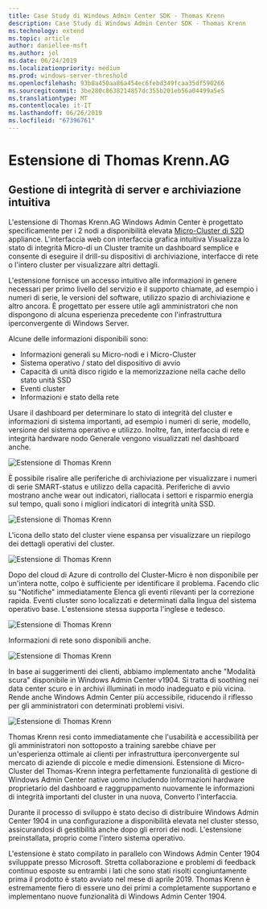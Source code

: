 ```yaml
---
title: Case Study di Windows Admin Center SDK - Thomas Krenn
description: Case Study di Windows Admin Center SDK - Thomas Krenn
ms.technology: extend
ms.topic: article
author: daniellee-msft
ms.author: jol
ms.date: 06/24/2019
ms.localizationpriority: medium
ms.prod: windows-server-threshold
ms.openlocfilehash: 93b8a450aa86a454ec6febd349fcaa35df590266
ms.sourcegitcommit: 3be280c8638214857dc355b201eb56a04499a5e5
ms.translationtype: MT
ms.contentlocale: it-IT
ms.lasthandoff: 06/26/2019
ms.locfileid: "67396761"
---
```

# <a name="thomas-krennag-extension"></a>Estensione di Thomas Krenn.AG

## <a name="intuitive-server-and-storage-health-management"></a>Gestione di integrità di server e archiviazione intuitiva

L'estensione di Thomas Krenn.AG Windows Admin Center è progettato specificamente per i 2 nodi a disponibilità elevata [Micro-Cluster di S2D](https://www.thomas-krenn.com/en/products/application/software-defined-storage/s2d-micro-cluster.html) appliance. L'interfaccia web con interfaccia grafica intuitiva Visualizza lo stato di integrità Micro-di un Cluster tramite un dashboard semplice e consente di eseguire il drill-su dispositivi di archiviazione, interfacce di rete o l'intero cluster per visualizzare altri dettagli.

L'estensione fornisce un accesso intuitivo alle informazioni in genere necessari per primo livello del servizio e il supporto chiamate, ad esempio i numeri di serie, le versioni del software, utilizzo spazio di archiviazione e altro ancora. È progettato per essere utile agli amministratori che non dispongono di alcuna esperienza precedente con l'infrastruttura iperconvergente di Windows Server.

Alcune delle informazioni disponibili sono:
- Informazioni generali su Micro-nodi e i Micro-Cluster
- Sistema operativo / stato del dispositivo di avvio
- Capacità di unità disco rigido e la memorizzazione nella cache dello stato unità SSD
- Eventi cluster
- Informazioni e stato della rete

Usare il dashboard per determinare lo stato di integrità del cluster e informazioni di sistema importanti, ad esempio i numeri di serie, modello, versione del sistema operativo e utilizzo. Inoltre, fan, interfaccia di rete e integrità hardware nodo Generale vengono visualizzati nel dashboard anche.

![Estensione di Thomas Krenn](../../media/extend-case-study-thomas-krenn/thomas-krenn-1.png)

È possibile risalire alle periferiche di archiviazione per visualizzare i numeri di serie SMART-status e utilizzo della capacità. Periferiche di avvio mostrano anche wear out indicatori, riallocata i settori e risparmio energia sul tempo, quali sono i migliori indicatori di integrità unità SSD.

![Estensione di Thomas Krenn](../../media/extend-case-study-thomas-krenn/thomas-krenn-2.png)

L'icona dello stato del cluster viene espansa per visualizzare un riepilogo dei dettagli operativi del cluster.

![Estensione di Thomas Krenn](../../media/extend-case-study-thomas-krenn/thomas-krenn-3.png)

Dopo del cloud di Azure di controllo del Cluster-Micro è non disponibile per un'intera notte, colpo è sufficiente per identificare il problema. Facendo clic su "Notifiche" immediatamente Elenca gli eventi rilevanti per la correzione rapida. Eventi cluster sono localizzati e determinati dalla lingua del sistema operativo base. L'estensione stessa supporta l'inglese e tedesco.

![Estensione di Thomas Krenn](../../media/extend-case-study-thomas-krenn/thomas-krenn-4.png)

Informazioni di rete sono disponibili anche.

![Estensione di Thomas Krenn](../../media/extend-case-study-thomas-krenn/thomas-krenn-5.png)

In base ai suggerimenti dei clienti, abbiamo implementato anche "Modalità scura" disponibile in Windows Admin Center v1904. Si tratta di soothing nei data center scuro e in archivi illuminati in modo inadeguato e più vicina. Rende anche Windows Admin Center più accessibile, riducendo il riflesso per gli amministratori con determinati problemi visivi.

![Estensione di Thomas Krenn](../../media/extend-case-study-thomas-krenn/thomas-krenn-6.png)

Thomas Krenn resi conto immediatamente che l'usabilità e accessibilità per gli amministratori non sottoposto a training sarebbe chiave per un'esperienza ottimale ai clienti per infrastruttura iperconvergente sul mercato di aziende di piccole e medie dimensioni. Estensione di Micro-Cluster del Thomas-Krenn integra perfettamente funzionalità di gestione di Windows Admin Center native uomo includendo informazioni hardware proprietario del dashboard e raggruppamento nuovamente le informazioni di integrità importanti del cluster in una nuova, Converto l'interfaccia.

Durante il processo di sviluppo è stato deciso di distribuire Windows Admin Center 1904 in una configurazione a disponibilità elevata nel cluster stesso, assicurandosi di gestibilità anche dopo gli errori dei nodi. L'estensione preinstallata, proprio come l'intero sistema operativo.

L'estensione è stato compilato in parallelo con Windows Admin Center 1904 sviluppate presso Microsoft. Stretta collaborazione e problemi di feedback continuo esposte su entrambi i lati che sono stati risolti congiuntamente prima il prodotto è stato avviato nel mese di aprile 2019. Thomas Krenn è estremamente fiero di essere uno dei primi a completamente supportano e implementano nuove funzionalità di Windows Admin Center 1904.
